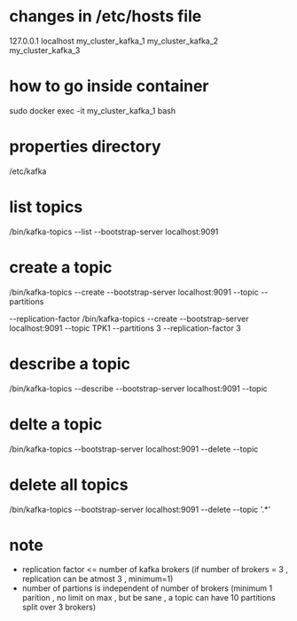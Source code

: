 

# changes in /etc/hosts file
127.0.0.1       localhost my_cluster_kafka_1 my_cluster_kafka_2 my_cluster_kafka_3


# how to go inside container
sudo docker exec -it my_cluster_kafka_1 bash


# properties directory
/etc/kafka


# list topics
/bin/kafka-topics --list --bootstrap-server localhost:9091


# create a topic
/bin/kafka-topics --create --bootstrap-server localhost:9091 --topic <tpc-name> --partitions <p> --replication-factor <r>
/bin/kafka-topics --create --bootstrap-server localhost:9091 --topic TPK1 --partitions 3 --replication-factor 3


# describe a topic
/bin/kafka-topics --describe --bootstrap-server localhost:9091 --topic <tpc-name> 


# delte a topic
/bin/kafka-topics --bootstrap-server localhost:9091 --delete --topic <tpc-name> 


# delete all topics 
/bin/kafka-topics --bootstrap-server localhost:9091 --delete --topic '.*'







# note
- replication factor <= number of kafka brokers (if number of brokers = 3 , replication can be atmost 3 , minimum=1)
- number of partions is independent of number of brokers (minimum 1 parition , no limit on max , but be sane , a topic can have 10 partitions split over 3 brokers)